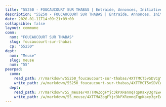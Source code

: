 ```yaml
---
title: "55250 - FOUCAUCOURT SUR THABAS | Entraide, Annonces, Initiatives"
description: "55250 - FOUCAUCOURT SUR THABAS | Entraide, Annonces, Initiatives"
date: 2020-01-11T14:09:21+09:00
collapsible: false
layout: commune
comm:
  nom: "FOUCAUCOURT SUR THABAS"
  slug: foucaucourt-sur-thabas
  cp: "55250"
dept:
  nom: "Meuse"
  slug: meuse
  num: "55"
peerpad:
  comm:
    read_path: /r/markdown/55250_foucaucourt-sur-thabas/4XTTMCT5vSDVCgYec4aWC3qpk6f552pa3pCBq434ji3wCb2k1
    write_path: /w/markdown/55250_foucaucourt-sur-thabas/4XTTMCT5vSDVCgYec4aWC3qpk6f552pa3pCBq434ji3wCb2k1-K3TgUeqLUSfn9SfDX7HKXJuhxqyG1DyAxvudez5tzgY6W8Zujyqg9Jq4JYWLKckLFP6CwjkcvRqNuSnedEBjXNCKUhhk1nSfpLZQKFu6MaahHaqkczYGsoJCwMNGX9XD5CSeGH6y
  dept:
    read_path: /r/markdown/55_meuse/4XTTMAZogFYjc3kPXRennqTqpKaxy3grEwemFqg29rwkrPVit
    write_path: /w/markdown/55_meuse/4XTTMAZogFYjc3kPXRennqTqpKaxy3grEwemFqg29rwkrPVit-K3TgUKFK4U3KduRmUzLc9vHoSRQG77sF2Wbs3cyWXobZcgb6TfASJcGDPror5ZZanBF6Mpjeq1Ushd16Pu9ha9F7F38qzhQqES3b79Xt7LuU1tzmWNED66pWnroExmsHxWtFur2G
---
```


